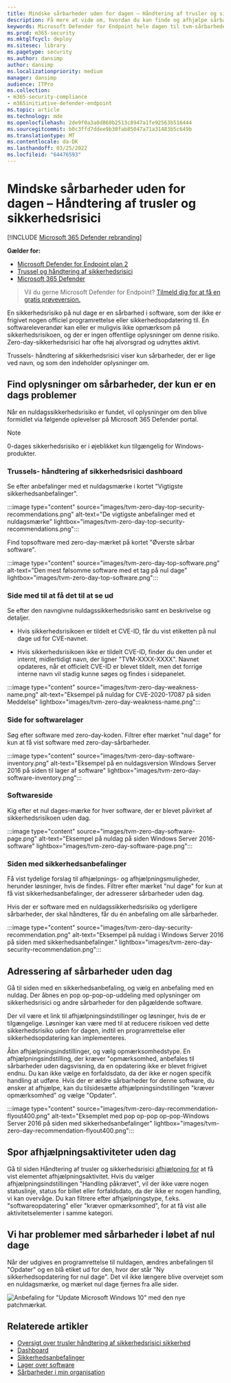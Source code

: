 ```yaml
---
title: Mindske sårbarheder uden for dagen – Håndtering af trusler og sikkerhedsrisici
description: Få mere at vide om, hvordan du kan finde og afhjælpe sårbarheder uden for døgnet i dit miljø Håndtering af trusler og sikkerhedsrisici.
keywords: Microsoft Defender for Endpoint hele dagen til tvm-sårbarheder, tvm, trussel & håndtering af sikkerhedsrisici, nul dages, 0-dages, kan afhjælpe 0 dages sårbarheder, sårbar CVE
ms.prod: m365-security
ms.mktglfcycl: deploy
ms.sitesec: library
ms.pagetype: security
ms.author: dansimp
author: dansimp
ms.localizationpriority: medium
manager: dansimp
audience: ITPro
ms.collection:
- m365-security-compliance
- m365initiative-defender-endpoint
ms.topic: article
ms.technology: mde
ms.openlocfilehash: 2de9f0a3a0d860b2513c8947a1fe92563b516444
ms.sourcegitcommit: b0c3ffd7ddee9b30fab85047a71a31483b5c649b
ms.translationtype: MT
ms.contentlocale: da-DK
ms.lasthandoff: 03/25/2022
ms.locfileid: "64476593"
---
```

# <a name="mitigate-zero-day-vulnerabilities---threat-and-vulnerability-management"></a>Mindske sårbarheder uden for dagen – Håndtering af trusler og sikkerhedsrisici

[!INCLUDE [Microsoft 365 Defender rebranding](../../includes/microsoft-defender.md)]

**Gælder for:**

- [Microsoft Defender for Endpoint plan 2](https://go.microsoft.com/fwlink/?linkid=2154037)
- [Trussel og håndtering af sikkerhedsrisici](next-gen-threat-and-vuln-mgt.md)
- [Microsoft 365 Defender](https://go.microsoft.com/fwlink/?linkid=2118804)

> Vil du gerne Microsoft Defender for Endpoint? [Tilmeld dig for at få en gratis prøveversion.](https://signup.microsoft.com/create-account/signup?products=7f379fee-c4f9-4278-b0a1-e4c8c2fcdf7e&ru=https://aka.ms/MDEp2OpenTrial?ocid=docs-wdatp-portaloverview-abovefoldlink)

En sikkerhedsrisiko på nul dage er en sårbarhed i software, som der ikke er frigivet nogen officiel programrettelse eller sikkerhedsopdatering til. En softwareleverandør kan eller er muligvis ikke opmærksom på sikkerhedsrisikoen, og der er ingen offentlige oplysninger om denne risiko. Zero-day-sikkerhedsrisici har ofte høj alvorsgrad og udnyttes aktivt.

Trussels- håndtering af sikkerhedsrisici viser kun sårbarheder, der er lige ved navn, og som den indeholder oplysninger om.

## <a name="find-information-about-zero-day-vulnerabilities"></a>Find oplysninger om sårbarheder, der kun er en dags problemer

Når en nuldagssikkerhedsrisiko er fundet, vil oplysninger om den blive formidlet via følgende oplevelser på Microsoft 365 Defender portal.

> [!NOTE]
> 0-dages sikkerhedsrisiko er i øjeblikket kun tilgængelig for Windows-produkter.

### <a name="threat-and-vulnerability-management-dashboard"></a>Trussels- håndtering af sikkerhedsrisici dashboard

Se efter anbefalinger med et nuldagsmærke i kortet "Vigtigste sikkerhedsanbefalinger".

:::image type="content" source="images/tvm-zero-day-top-security-recommendations.png" alt-text="De vigtigste anbefalinger med et nuldagsmærke" lightbox="images/tvm-zero-day-top-security-recommendations.png":::

Find topsoftware med zero-day-mærket på kortet "Øverste sårbar software".

:::image type="content" source="images/tvm-zero-day-top-software.png" alt-text="Den mest følsomme software med et tag på nul dage" lightbox="images/tvm-zero-day-top-software.png":::

### <a name="weaknesses-page"></a>Side med til at få det til at se ud

Se efter den navngivne nuldagssikkerhedsrisiko samt en beskrivelse og detaljer.

- Hvis sikkerhedsrisikoen er tildelt et CVE-ID, får du vist etiketten på nul dage ud for CVE-navnet.

- Hvis sikkerhedsrisikoen ikke er tildelt CVE-ID, finder du den under et internt, midlertidigt navn, der ligner "TVM-XXXX-XXXX". Navnet opdateres, når et officielt CVE-ID er blevet tildelt, men det forrige interne navn vil stadig kunne søges og findes i sidepanelet.

:::image type="content" source="images/tvm-zero-day-weakness-name.png" alt-text="Eksempel på nuldag for CVE-2020-17087 på siden Meddelse" lightbox="images/tvm-zero-day-weakness-name.png":::

### <a name="software-inventory-page"></a>Side for softwarelager

Søg efter software med zero-day-koden. Filtrer efter mærket "nul dage" for kun at få vist software med zero-day-sårbarheder.

:::image type="content" source="images/tvm-zero-day-software-inventory.png" alt-text="Eksempel på en nuldagsversion Windows Server 2016 på siden til lager af software" lightbox="images/tvm-zero-day-software-inventory.png":::

### <a name="software-page"></a>Softwareside

Kig efter et nul dages-mærke for hver software, der er blevet påvirket af sikkerhedsrisikoen uden dag.

:::image type="content" source="images/tvm-zero-day-software-page.png" alt-text="Eksempel på nuldag på siden Windows Server 2016-software" lightbox="images/tvm-zero-day-software-page.png":::

### <a name="security-recommendations-page"></a>Siden med sikkerhedsanbefalinger

Få vist tydelige forslag til afhjælpnings- og afhjælpningsmuligheder, herunder løsninger, hvis de findes. Filtrer efter mærket "nul dage" for kun at få vist sikkerhedsanbefalinger, der adresserer sårbarheder uden dag.

Hvis der er software med en nuldagssikkerhedsrisiko og yderligere sårbarheder, der skal håndteres, får du én anbefaling om alle sårbarheder.

:::image type="content" source="images/tvm-zero-day-security-recommendation.png" alt-text="Eksempel på nuldag i Windows Server 2016 på siden med sikkerhedsanbefalinger." lightbox="images/tvm-zero-day-security-recommendation.png":::

## <a name="addressing-zero-day-vulnerabilities"></a>Adressering af sårbarheder uden dag

Gå til siden med en sikkerhedsanbefaling, og vælg en anbefaling med en nuldag. Der åbnes en pop op-pop-op-uddeling med oplysninger om sikkerhedsrisici og andre sårbarheder for den pågældende software.

Der vil være et link til afhjælpningsindstillinger og løsninger, hvis de er tilgængelige. Løsninger kan være med til at reducere risikoen ved dette sikkerhedsrisiko uden for dagen, indtil en programrettelse eller sikkerhedsopdatering kan implementeres.

Åbn afhjælpningsindstillinger, og vælg opmærksomhedstype. En afhjælpningsindstilling, der kræver "opmærksomhed, anbefales til sårbarheder uden dagsvisning, da en opdatering ikke er blevet frigivet endnu. Du kan ikke vælge en forfaldsdato, da der ikke er nogen specifik handling at udføre. Hvis der er ældre sårbarheder for denne software, du ønsker at afhjælpe, kan du tilsidesætte afhjælpningsindstillingen "kræver opmærksomhed" og vælge "Opdater".

:::image type="content" source="images/tvm-zero-day-recommendation-flyout400.png" alt-text="Eksemplet med pop op-pop op-pop-Windows Server 2016 på siden med sikkerhedsanbefalinger" lightbox="images/tvm-zero-day-recommendation-flyout400.png":::

## <a name="track-zero-day-remediation-activities"></a>Spor afhjælpningsaktiviteter uden dag

Gå til siden Håndtering af trusler og sikkerhedsrisici [afhjælpning for](tvm-remediation.md) at få vist elementet afhjælpningsaktivitet. Hvis du vælger afhjælpningsindstillingen "Handling påkrævet", vil der ikke være nogen statuslinje, status for billet eller forfaldsdato, da der ikke er nogen handling, vi kan overvåge. Du kan filtrere efter afhjælpningstype, f.eks. "softwareopdatering" eller "kræver opmærksomhed", for at få vist alle aktivitetselementer i samme kategori.

## <a name="patching-zero-day-vulnerabilities"></a>Vi har problemer med sårbarheder i løbet af nul dage

Når der udgives en programrettelse til nuldagen, ændres anbefalingen til "Opdater" og en blå etiket ud for den, hvor der står "Ny sikkerhedsopdatering for nul dage". Det vil ikke længere blive overvejet som en nuldagsmærke, og mærket nul dage fjernes fra alle sider.

![Anbefaling for "Update Microsoft Windows 10" med den nye patchmærkat.](images/tvm-zero-day-patch.jpg)

## <a name="related-articles"></a>Relaterede artikler

- [Oversigt over trusler håndtering af sikkerhedsrisici sikkerhed](next-gen-threat-and-vuln-mgt.md)
- [Dashboard](tvm-dashboard-insights.md)
- [Sikkerhedsanbefalinger](tvm-security-recommendation.md)
- [Lager over software](tvm-software-inventory.md)
- [Sårbarheder i min organisation](tvm-weaknesses.md)

